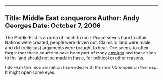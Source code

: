 -----
Title:  Middle East conquerors
Author: Andy Georges
Date: October 7, 2006
----







The Middle East is an area of much turmoil. Peace seems hard to attain.
Nations were created, people were driven out. Claims to land were made,
and old (religious) arguments were brought to bear. One seems to often
forget that these countries have been part of many
[empires](http://www.mapsofwar.com/ind/imperial-history.html) and that
claims to the land should not be made in haste, for political or other
reasons.


I do wish this nice animation has ended with the new US empire on the
map. It might open some eyes.




